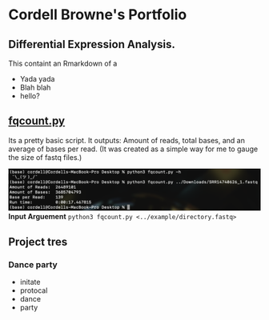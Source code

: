 # Cordell Browne's Portfolio

## Differential Expression Analysis.
This containt an Rmarkdown of a

* Yada yada 
* Blah blah 
* hello? 

## [fqcount.py](https://github.com/C0RD3LL/Portfolio/blob/main/fqcount.py)
Its a pretty basic script. It outputs: Amount of reads, total bases, and an average of bases per read.
(It was created as a simple way for me to gauge the size of fastq files.)

![alt text](https://github.com/C0RD3LL/Portfolio/blob/main/extra/Screen%20Shot%202022-01-03%20at%208.10.32%20AM.png)
**Input Arguement** 
`python3 fqcount.py <../example/directory.fastq>`

## Project tres
### Dance party
* initate 
* protocal
* dance 
* party 
